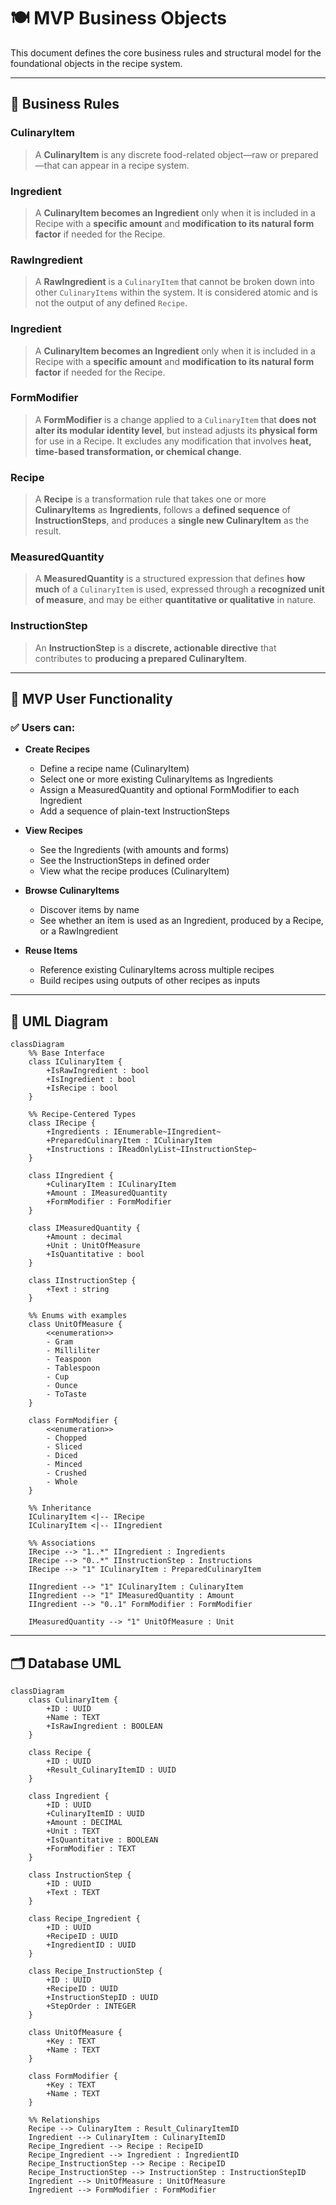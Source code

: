 # 🍽️ MVP Business Objects

This document defines the core business rules and structural model for the foundational objects in the recipe system.

---

## 🧠 Business Rules

### CulinaryItem
> A **CulinaryItem** is any discrete food-related object—raw or prepared—that can appear in a recipe system.

### Ingredient
> A **CulinaryItem becomes an Ingredient** only when it is included in a Recipe with a **specific amount** and **modification to its natural form factor** if needed for the Recipe.

### RawIngredient
> A **RawIngredient** is a `CulinaryItem` that cannot be broken down into other `CulinaryItems` within the system. It is considered atomic and is not the output of any defined `Recipe`.

### Ingredient
> A **CulinaryItem becomes an Ingredient** only when it is included in a Recipe with a **specific amount** and **modification to its natural form factor** if needed for the Recipe.

### FormModifier
> A **FormModifier** is a change applied to a `CulinaryItem` that **does not alter its modular identity level**, but instead adjusts its **physical form** for use in a Recipe. It excludes any modification that involves **heat, time-based transformation, or chemical change**.

### Recipe
> A **Recipe** is a transformation rule that takes one or more **CulinaryItems** as **Ingredients**, follows a **defined sequence** of **InstructionSteps**, and produces a **single new CulinaryItem** as the result.

### MeasuredQuantity
> A **MeasuredQuantity** is a structured expression that defines **how much** of a `CulinaryItem` is used, expressed through a **recognized unit of measure**, and may be either **quantitative or qualitative** in nature.

### InstructionStep
> An **InstructionStep** is a **discrete, actionable directive** that contributes to **producing a prepared CulinaryItem**.

---

## 🧰 MVP User Functionality

### ✅ Users can:

- **Create Recipes**
  - Define a recipe name (CulinaryItem)
  - Select one or more existing CulinaryItems as Ingredients
  - Assign a MeasuredQuantity and optional FormModifier to each Ingredient
  - Add a sequence of plain-text InstructionSteps

- **View Recipes**
  - See the Ingredients (with amounts and forms)
  - See the InstructionSteps in defined order
  - View what the recipe produces (CulinaryItem)

- **Browse CulinaryItems**
  - Discover items by name
  - See whether an item is used as an Ingredient, produced by a Recipe, or a RawIngredient

- **Reuse Items**
  - Reference existing CulinaryItems across multiple recipes
  - Build recipes using outputs of other recipes as inputs

---

## 🧩 UML Diagram

```mermaid
classDiagram
    %% Base Interface
    class ICulinaryItem {
        +IsRawIngredient : bool
        +IsIngredient : bool
        +IsRecipe : bool
    }

    %% Recipe-Centered Types
    class IRecipe {
        +Ingredients : IEnumerable~IIngredient~
        +PreparedCulinaryItem : ICulinaryItem
        +Instructions : IReadOnlyList~IInstructionStep~
    }

    class IIngredient {
        +CulinaryItem : ICulinaryItem
        +Amount : IMeasuredQuantity
        +FormModifier : FormModifier
    }

    class IMeasuredQuantity {
        +Amount : decimal
        +Unit : UnitOfMeasure
        +IsQuantitative : bool
    }

    class IInstructionStep {
        +Text : string
    }

    %% Enums with examples
    class UnitOfMeasure {
        <<enumeration>>
        - Gram
        - Milliliter
        - Teaspoon
        - Tablespoon
        - Cup
        - Ounce
        - ToTaste
    }

    class FormModifier {
        <<enumeration>>
        - Chopped
        - Sliced
        - Diced
        - Minced
        - Crushed
        - Whole
    }

    %% Inheritance
    ICulinaryItem <|-- IRecipe
    ICulinaryItem <|-- IIngredient

    %% Associations
    IRecipe --> "1..*" IIngredient : Ingredients
    IRecipe --> "0..*" IInstructionStep : Instructions
    IRecipe --> "1" ICulinaryItem : PreparedCulinaryItem

    IIngredient --> "1" ICulinaryItem : CulinaryItem
    IIngredient --> "1" IMeasuredQuantity : Amount
    IIngredient --> "0..1" FormModifier : FormModifier

    IMeasuredQuantity --> "1" UnitOfMeasure : Unit
```

---

## 🗂️ Database UML

```mermaid
classDiagram
    class CulinaryItem {
        +ID : UUID
        +Name : TEXT
        +IsRawIngredient : BOOLEAN
    }

    class Recipe {
        +ID : UUID
        +Result_CulinaryItemID : UUID
    }

    class Ingredient {
        +ID : UUID
        +CulinaryItemID : UUID
        +Amount : DECIMAL
        +Unit : TEXT
        +IsQuantitative : BOOLEAN
        +FormModifier : TEXT
    }

    class InstructionStep {
        +ID : UUID
        +Text : TEXT
    }

    class Recipe_Ingredient {
        +ID : UUID
        +RecipeID : UUID
        +IngredientID : UUID
    }

    class Recipe_InstructionStep {
        +ID : UUID
        +RecipeID : UUID
        +InstructionStepID : UUID
        +StepOrder : INTEGER
    }

    class UnitOfMeasure {
        +Key : TEXT
        +Name : TEXT
    }

    class FormModifier {
        +Key : TEXT
        +Name : TEXT
    }

    %% Relationships
    Recipe --> CulinaryItem : Result_CulinaryItemID
    Ingredient --> CulinaryItem : CulinaryItemID
    Recipe_Ingredient --> Recipe : RecipeID
    Recipe_Ingredient --> Ingredient : IngredientID
    Recipe_InstructionStep --> Recipe : RecipeID
    Recipe_InstructionStep --> InstructionStep : InstructionStepID
    Ingredient --> UnitOfMeasure : UnitOfMeasure
    Ingredient --> FormModifier : FormModifier
```
